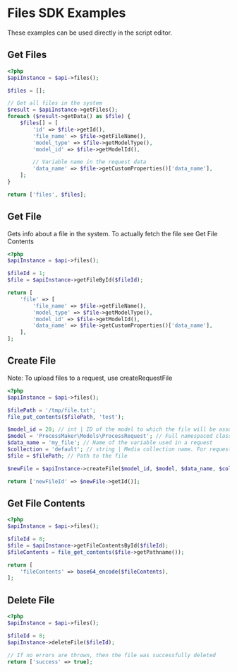 # Files SDK Examples

These examples can be used directly in the script editor.

## Get Files

```php
<?php
$apiInstance = $api->files();

$files = [];

// Get all files in the system
$result = $apiInstance->getFiles();
foreach ($result->getData() as $file) {
    $files[] = [
        'id' => $file->getId(),
        'file_name' => $file->getFileName(),
        'model_type' => $file->getModelType(),
        'model_id' => $file->getModelId(),

        // Variable name in the request data
        'data_name' => $file->getCustomProperties()['data_name'], 
    ];
}

return ['files', $files];
```

## Get File

Gets info about a file in the system. To actually fetch the file see Get File Contents

```php
<?php
$apiInstance = $api->files();

$fileId = 1;
$file = $apiInstance->getFileById($fileId);

return [
    'file' => [
        'file_name' => $file->getFileName(),
        'model_type' => $file->getModelType(),
        'model_id' => $file->getModelId(),
        'data_name' => $file->getCustomProperties()['data_name'], 
    ],
];
```

## Create File

Note: To upload files to a request, use createRequestFile

```php
<?php
$apiInstance = $api->files();

$filePath = '/tmp/file.txt';
file_put_contents($filePath, 'test');

$model_id = 20; // int | ID of the model to which the file will be associated
$model = 'ProcessMaker\Models\ProcessRequest'; // Full namespaced class of the model to associate
$data_name = 'my_file'; // Name of the variable used in a request
$collection = 'default'; // string | Media collection name. For requests, use 'default'
$file = $filePath; // Path to the file

$newFile = $apiInstance->createFile($model_id, $model, $data_name, $collection, $file);

return ['newFileId' => $newFile->getId()];
```

## Get File Contents

```php
<?php
$apiInstance = $api->files();

$fileId = 8;
$file = $apiInstance->getFileContentsById($fileId);
$fileContents = file_get_contents($file->getPathname());

return [
    'fileContents' => base64_encode($fileContents),
];
```

## Delete File

```php
<?php
$apiInstance = $api->files();

$fileId = 8;
$apiInstance->deleteFile($fileId);

// If no errors are thrown, then the file was successfully deleted
return ['success' => true];
```